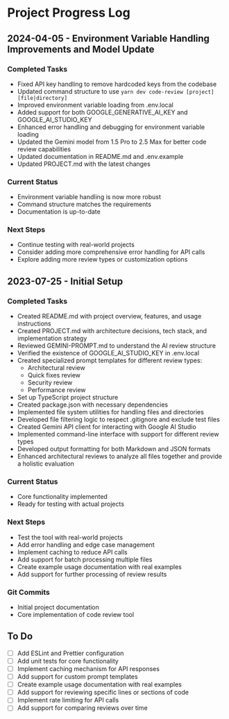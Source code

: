 # Project Progress Log

## 2024-04-05 - Environment Variable Handling Improvements and Model Update

### Completed Tasks
- Fixed API key handling to remove hardcoded keys from the codebase
- Updated command structure to use `yarn dev code-review [project] [file|directory]`
- Improved environment variable loading from .env.local
- Added support for both GOOGLE_GENERATIVE_AI_KEY and GOOGLE_AI_STUDIO_KEY
- Enhanced error handling and debugging for environment variable loading
- Updated the Gemini model from 1.5 Pro to 2.5 Max for better code review capabilities
- Updated documentation in README.md and .env.example
- Updated PROJECT.md with the latest changes

### Current Status
- Environment variable handling is now more robust
- Command structure matches the requirements
- Documentation is up-to-date

### Next Steps
- Continue testing with real-world projects
- Consider adding more comprehensive error handling for API calls
- Explore adding more review types or customization options

## 2023-07-25 - Initial Setup

### Completed Tasks
- Created README.md with project overview, features, and usage instructions
- Created PROJECT.md with architecture decisions, tech stack, and implementation strategy
- Reviewed GEMINI-PROMPT.md to understand the AI review structure
- Verified the existence of GOOGLE_AI_STUDIO_KEY in .env.local
- Created specialized prompt templates for different review types:
  - Architectural review
  - Quick fixes review
  - Security review
  - Performance review
- Set up TypeScript project structure
- Created package.json with necessary dependencies
- Implemented file system utilities for handling files and directories
- Developed file filtering logic to respect .gitignore and exclude test files
- Created Gemini API client for interacting with Google AI Studio
- Implemented command-line interface with support for different review types
- Developed output formatting for both Markdown and JSON formats
- Enhanced architectural reviews to analyze all files together and provide a holistic evaluation

### Current Status
- Core functionality implemented
- Ready for testing with actual projects

### Next Steps
- Test the tool with real-world projects
- Add error handling and edge case management
- Implement caching to reduce API calls
- Add support for batch processing multiple files
- Create example usage documentation with real examples
- Add support for further processing of review results

### Git Commits
- Initial project documentation
- Core implementation of code review tool

## To Do
- [ ] Add ESLint and Prettier configuration
- [ ] Add unit tests for core functionality
- [ ] Implement caching mechanism for API responses
- [ ] Add support for custom prompt templates
- [ ] Create example usage documentation with real examples
- [ ] Add support for reviewing specific lines or sections of code
- [ ] Implement rate limiting for API calls
- [ ] Add support for comparing reviews over time
